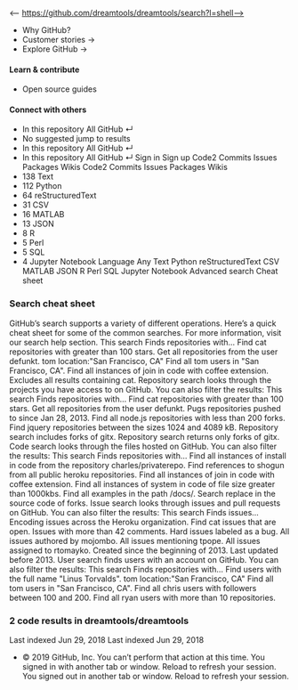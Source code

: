 <-- https://github.com/dreamtools/dreamtools/search?l=shell-->

* Why GitHub? 
* Customer stories →
* Explore GitHub →
#### Learn & contribute
* Open source guides
#### Connect with others
* In this repository  All GitHub  ↵
* No suggested jump to results
* In this repository  All GitHub  ↵
* In this repository  All GitHub  ↵
Sign in  Sign up
Code2 Commits Issues Packages Wikis
Code2 Commits Issues Packages Wikis
* 138 Text 
* 112 Python 
* 64 reStructuredText 
* 31 CSV 
* 16 MATLAB 
* 13 JSON 
* 8 R 
* 5 Perl 
* 5 SQL 
* 4 Jupyter Notebook 
Language Any Text Python reStructuredText CSV MATLAB JSON R Perl SQL Jupyter Notebook
Advanced search Cheat sheet
### Search cheat sheet
GitHub’s search supports a variety of different operations. Here’s a quick cheat sheet for some of the common searches.
For more information, visit our search help section.
This search Finds repositories with…
Find cat repositories with greater than 100 stars.
Get all repositories from the user defunkt.
tom location:"San Francisco, CA"
Find all tom users in "San Francisco, CA".
Find all instances of join in code with coffee extension.
Excludes all results containing cat.
Repository search looks through the projects you have access to on GitHub. You can also filter the results:
This search Finds repositories with…
Find cat repositories with greater than 100 stars.
Get all repositories from the user defunkt.
Pugs repositories pushed to since Jan 28, 2013.
Find all node.js repositories with less than 200 forks.
Find jquery repositories between the sizes 1024 and 4089 kB.
Repository search includes forks of gitx.
Repository search returns only forks of gitx.
Code search looks through the files hosted on GitHub. You can also filter the results:
This search Finds repositories with…
Find all instances of install in code from the repository charles/privaterepo.
Find references to shogun from all public heroku repositories.
Find all instances of join in code with coffee extension.
Find all instances of system in code of file size greater than 1000kbs.
Find all examples in the path /docs/.
Search replace in the source code of forks.
Issue search looks through issues and pull requests on GitHub. You can also filter the results:
This search Finds issues…
Encoding issues across the Heroku organization.
Find cat issues that are open.
Issues with more than 42 comments.
Hard issues labeled as a bug.
All issues authored by mojombo.
All issues mentioning tpope.
All issues assigned to rtomayko.
Created since the beginning of 2013.
Last updated before 2013.
User search finds users with an account on GitHub. You can also filter the results:
This search Finds repositories with…
Find users with the full name "Linus Torvalds".
tom location:"San Francisco, CA"
Find all tom users in "San Francisco, CA".
Find all chris users with followers between 100 and 200.
Find all ryan users with more than 10 repositories.
###  2 code results in dreamtools/dreamtools
Last indexed Jun 29, 2018
Last indexed Jun 29, 2018
* © 2019 GitHub, Inc.
You can’t perform that action at this time.
You signed in with another tab or window. Reload to refresh your session. You signed out in another tab or window. Reload to refresh your session.